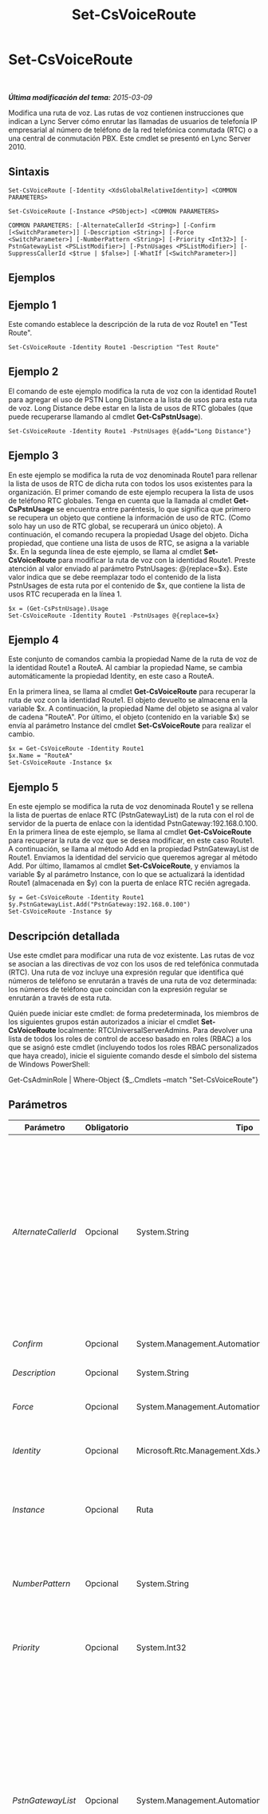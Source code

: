 ﻿---
title: Set-CsVoiceRoute
TOCTitle: Set-CsVoiceRoute
ms:assetid: b786aec0-946e-4ce5-812e-25e5d8cfa4d5
ms:mtpsurl: https://technet.microsoft.com/es-es/library/Gg412893(v=OCS.15)
ms:contentKeyID: 48276437
ms.date: 01/07/2017
mtps_version: v=OCS.15
ms.translationtype: HT
---

# Set-CsVoiceRoute

 

_**Última modificación del tema:** 2015-03-09_

Modifica una ruta de voz. Las rutas de voz contienen instrucciones que indican a Lync Server cómo enrutar las llamadas de usuarios de telefonía IP empresarial al número de teléfono de la red telefónica conmutada (RTC) o a una central de conmutación PBX. Este cmdlet se presentó en Lync Server 2010.

## Sintaxis

    Set-CsVoiceRoute [-Identity <XdsGlobalRelativeIdentity>] <COMMON PARAMETERS>

    Set-CsVoiceRoute [-Instance <PSObject>] <COMMON PARAMETERS>

    COMMON PARAMETERS: [-AlternateCallerId <String>] [-Confirm [<SwitchParameter>]] [-Description <String>] [-Force <SwitchParameter>] [-NumberPattern <String>] [-Priority <Int32>] [-PstnGatewayList <PSListModifier>] [-PstnUsages <PSListModifier>] [-SuppressCallerId <$true | $false>] [-WhatIf [<SwitchParameter>]]

## Ejemplos

## Ejemplo 1

Este comando establece la descripción de la ruta de voz Route1 en "Test Route".

    Set-CsVoiceRoute -Identity Route1 -Description "Test Route"

## Ejemplo 2

El comando de este ejemplo modifica la ruta de voz con la identidad Route1 para agregar el uso de PSTN Long Distance a la lista de usos para esta ruta de voz. Long Distance debe estar en la lista de usos de RTC globales (que puede recuperarse llamando al cmdlet **Get-CsPstnUsage**).

    Set-CsVoiceRoute -Identity Route1 -PstnUsages @{add="Long Distance"}

## Ejemplo 3

En este ejemplo se modifica la ruta de voz denominada Route1 para rellenar la lista de usos de RTC de dicha ruta con todos los usos existentes para la organización. El primer comando de este ejemplo recupera la lista de usos de teléfono RTC globales. Tenga en cuenta que la llamada al cmdlet **Get-CsPstnUsage** se encuentra entre paréntesis, lo que significa que primero se recupera un objeto que contiene la información de uso de RTC. (Como solo hay un uso de RTC global, se recuperará un único objeto). A continuación, el comando recupera la propiedad Usage del objeto. Dicha propiedad, que contiene una lista de usos de RTC, se asigna a la variable $x. En la segunda línea de este ejemplo, se llama al cmdlet **Set-CsVoiceRoute** para modificar la ruta de voz con la identidad Route1. Preste atención al valor enviado al parámetro PstnUsages: @{replace=$x}. Este valor indica que se debe reemplazar todo el contenido de la lista PstnUsages de esta ruta por el contenido de $x, que contiene la lista de usos RTC recuperada en la línea 1.

    $x = (Get-CsPstnUsage).Usage
    Set-CsVoiceRoute -Identity Route1 -PstnUsages @{replace=$x}

## Ejemplo 4

Este conjunto de comandos cambia la propiedad Name de la ruta de voz de la identidad Route1 a RouteA. Al cambiar la propiedad Name, se cambia automáticamente la propiedad Identity, en este caso a RouteA.

En la primera línea, se llama al cmdlet **Get-CsVoiceRoute** para recuperar la ruta de voz con la identidad Route1. El objeto devuelto se almacena en la variable $x. A continuación, la propiedad Name del objeto se asigna al valor de cadena "RouteA". Por último, el objeto (contenido en la variable $x) se envía al parámetro Instance del cmdlet **Set-CsVoiceRoute** para realizar el cambio.

    $x = Get-CsVoiceRoute -Identity Route1
    $x.Name = "RouteA"
    Set-CsVoiceRoute -Instance $x

## Ejemplo 5

En este ejemplo se modifica la ruta de voz denominada Route1 y se rellena la lista de puertas de enlace RTC (PstnGatewayList) de la ruta con el rol de servidor de la puerta de enlace con la identidad PstnGateway:192.168.0.100. En la primera línea de este ejemplo, se llama al cmdlet **Get-CsVoiceRoute** para recuperar la ruta de voz que se desea modificar, en este caso Route1. A continuación, se llama al método Add en la propiedad PstnGatewayList de Route1. Enviamos la identidad del servicio que queremos agregar al método Add. Por último, llamamos al cmdlet **Set-CsVoiceRoute**, y enviamos la variable $y al parámetro Instance, con lo que se actualizará la identidad Route1 (almacenada en $y) con la puerta de enlace RTC recién agregada.

    $y = Get-CsVoiceRoute -Identity Route1
    $y.PstnGatewayList.Add("PstnGateway:192.168.0.100")
    Set-CsVoiceRoute -Instance $y

## Descripción detallada

Use este cmdlet para modificar una ruta de voz existente. Las rutas de voz se asocian a las directivas de voz con los usos de red telefónica conmutada (RTC). Una ruta de voz incluye una expresión regular que identifica qué números de teléfono se enrutarán a través de una ruta de voz determinada: los números de teléfono que coincidan con la expresión regular se enrutarán a través de esta ruta.

Quién puede iniciar este cmdlet: de forma predeterminada, los miembros de los siguientes grupos están autorizados a iniciar el cmdlet **Set-CsVoiceRoute** localmente: RTCUniversalServerAdmins. Para devolver una lista de todos los roles de control de acceso basado en roles (RBAC) a los que se asignó este cmdlet (incluyendo todos los roles RBAC personalizados que haya creado), inicie el siguiente comando desde el símbolo del sistema de Windows PowerShell:

Get-CsAdminRole | Where-Object {$\_.Cmdlets –match "Set-CsVoiceRoute"}

## Parámetros


<table>
<colgroup>
<col style="width: 25%" />
<col style="width: 25%" />
<col style="width: 25%" />
<col style="width: 25%" />
</colgroup>
<thead>
<tr class="header">
<th>Parámetro</th>
<th>Obligatorio</th>
<th>Tipo</th>
<th>Descripción</th>
</tr>
</thead>
<tbody>
<tr class="odd">
<td><p><em>AlternateCallerId</em></p></td>
<td><p>Opcional</p></td>
<td><p>System.String</p></td>
<td><p>Si el parámetro SuppressCallerId se define en True, se mostrará a las partes receptoras el valor de parámetro AlternateCallerId, en lugar del número real del autor de la llamada. Este número debe ser un número válido y se puede usar para representar un departamento de una organización, como Soporte Técnico o Recursos Humanos.</p>
<p>Si el parámetro SuppressCallerId se establece en False, se ignorará el parámetro AlternateCallerId.</p>
<p>Este valor debe tener el mismo formato que la expresión regular (\+)?[1-9]\d*(;ext=[1-9]\d*)?. En otras palabras, el valor puede comenzar por un signo más (+), pero no es necesario; puede contener cualquier cantidad de dígitos y puede ir seguido de una extensión que empiece con ;ext=, seguida de un número cualquiera de dígitos. (Tenga en cuenta que si incluye una extensión, la cadena de caracteres debe delimitarse entre comillas dobles).</p></td>
</tr>
<tr class="even">
<td><p><em>Confirm</em></p></td>
<td><p>Opcional</p></td>
<td><p>System.Management.Automation.SwitchParameter</p></td>
<td><p>Se le pedirá confirmación antes de ejecutar el comando.</p></td>
</tr>
<tr class="odd">
<td><p><em>Description</em></p></td>
<td><p>Opcional</p></td>
<td><p>System.String</p></td>
<td><p>Descripción de la utilidad de la ruta de teléfono.</p></td>
</tr>
<tr class="even">
<td><p><em>Force</em></p></td>
<td><p>Opcional</p></td>
<td><p>System.Management.Automation.SwitchParameter</p></td>
<td><p>Suprime los mensajes de confirmación que, de lo contrario, se mostrarían antes de realizar cambios.</p></td>
</tr>
<tr class="odd">
<td><p><em>Identity</em></p></td>
<td><p>Opcional</p></td>
<td><p>Microsoft.Rtc.Management.Xds.XdsGlobalRelativeIdentity</p></td>
<td><p>La identidad única de la ruta de voz. (Si el nombre de la ruta contiene un espacio, como Test Route, deberá delimitar la cadena de caracteres completa entre paréntesis).</p>
<p></p></td>
</tr>
<tr class="even">
<td><p><em>Instance</em></p></td>
<td><p>Opcional</p></td>
<td><p>Ruta</p></td>
<td><p>Permite transmitir una referencia a un objeto en el cmdlet en lugar de establecer valores de parámetro independientes. Este objeto debe ser de tipo Microsoft.Rtc.Management.WritableConfig.Policy.Voice.Route y puede recuperarse llamando al cmdlet <strong>Get-CsVoiceRoute</strong>.</p></td>
</tr>
<tr class="odd">
<td><p><em>NumberPattern</em></p></td>
<td><p>Opcional</p></td>
<td><p>System.String</p></td>
<td><p>Una expresión regular que especifica los números de teléfono a los que se aplica esta ruta. Los números que coincidan con este patrón se enrutarán de acuerdo con el resto de la configuración de enrutamiento. Por ejemplo, el patrón numérico predeterminado, [0-9]{10}, especifica un número de 10 dígitos que contiene cualquier dígito del 0 al 9.</p></td>
</tr>
<tr class="even">
<td><p><em>Priority</em></p></td>
<td><p>Opcional</p></td>
<td><p>System.Int32</p></td>
<td><p>Un número podría resultar en varias rutas de voz. La prioridad determina el orden en que se aplicarán las rutas, en caso de que sea posible más de una ruta.</p></td>
</tr>
<tr class="odd">
<td><p><em>PstnGatewayList</em></p></td>
<td><p>Opcional</p></td>
<td><p>System.Management.Automation.PSListModifier</p></td>
<td><p>Un Servidor de mediación puede asociarse con varias puertas de enlace. Este parámetro contiene una lista de puertas de enlace asociadas a esta ruta de voz. Todos los miembros de la lista deben tener la identidad de servicio de la puerta de enlace RTC o el Servidor de mediación. El valor puede hacer referencia a un Servidor de mediación solamente si el Servidor de mediación está configurado para Microsoft Office Communications Server 2007 o Microsoft Office Communications Server 2007 R2. Para Lync Server, se puede emplear una puerta de enlace RTC. La identidad de servicio es una cadena de caracteres con el formato ServiceRole:FQDN, donde ServiceRole es el nombre del rol de servicio (PSTNGateway) y FQDN es el nombre de dominio completo (FQDN) del grupo de servidores o la dirección IP del servidor. Por ejemplo, PSTNGateway:redmondpool.litwareinc.com. Las identidades de servicio se pueden recuperar llamando al comando Get-CsService | identidad Select-Object.</p>
<p>Si realiza cambios en una ruta de voz y deja vacía la lista PstnGatewayList, o bien si el cambio que realiza quita todos los elementos de la lista, recibirá un mensaje de advertencia conforme que ningún usuario podrá realizar llamadas de RTC.</p></td>
</tr>
<tr class="even">
<td><p><em>PstnUsages</em></p></td>
<td><p>Opcional</p></td>
<td><p>System.Management.Automation.PSListModifier</p></td>
<td><p>Una lista de usos de RTC, como Local o Long Distance, que se pueden aplicar a la ruta de voz. El uso de RTC debe ser un uso existente. (Los usos de RTC pueden recuperarse llamando al cmdlet <strong>Get-CsPstnUsage</strong>).</p>
<p>Si realiza cambios en una ruta de voz y deja vacía la lista PstnUsages, o bien si el cambio que realiza quita todos los usos de RTC de la lista, recibirá un mensaje de advertencia conforme que ningún usuario podrá realizar llamadas de RTC.</p></td>
</tr>
<tr class="odd">
<td><p><em>SuppressCallerId</em></p></td>
<td><p>Opcional</p></td>
<td><p>System.Boolean</p></td>
<td><p>Determina si el ID del autor de la llamada se mostrará en las llamadas salientes. Si este parámetro se define en True, se suprimirá el ID del autor de la llamada. En lugar del ID real, se mostrará el valor de AlternateCallerId. Si SuppressCallerId se define en True, debe indicarse un valor para AlternateCallerId.</p></td>
</tr>
<tr class="even">
<td><p><em>WhatIf</em></p></td>
<td><p>Opcional</p></td>
<td><p>System.Management.Automation.SwitchParameter</p></td>
<td><p>Describe qué sucedería si se ejecutara el comando sin ejecutarlo realmente.</p></td>
</tr>
</tbody>
</table>


## Tipos de entrada

Objeto Microsoft.Rtc.Management.WritableConfig.Policy.Voice.Route. El cmdlet **Set-CsVoiceRoute** acepta la entrada canalizada de objetos de ruta de voz.

## Tipos de valores devueltos

El cmdlet **Set-CsVoiceRoute** no devuelve ningún valor u objeto. Por el contrario, el cmdlet configura instancias del objeto Microsoft.Rtc.Management.WritableConfig.Policy.Voice.Route.

## Vea también

#### Otros recursos

[New-CsVoiceRoute](new-csvoiceroute.md)  
[Remove-CsVoiceRoute](remove-csvoiceroute.md)  
[Get-CsVoiceRoute](get-csvoiceroute.md)  
[Test-CsVoiceRoute](test-csvoiceroute.md)  
[Get-CsPstnUsage](get-cspstnusage.md)  
[Get-CsService](get-csservice.md)

